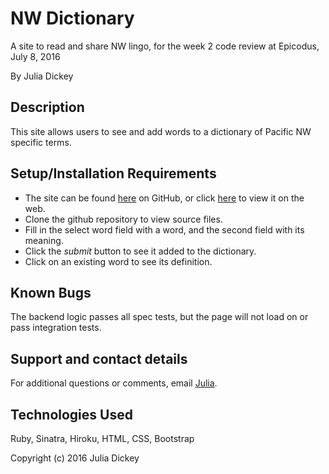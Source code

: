 # NW Dictionary
A site to read and share NW lingo, for the week 2 code review at Epicodus, July 8, 2016

By Julia Dickey

## Description

This site allows users to see and add words to a dictionary of Pacific NW specific terms.

## Setup/Installation Requirements

* The site can be found [here](https://github.com/JuliaDickey/Ruby-Dictionary) on GitHub, or click [here](https://dudley-goose-88694.herokuapp.com/) to view it on the web.
* Clone the github repository to view source files.
* Fill in the select word field with a word, and the second field with its meaning.
* Click the _submit_ button to see it added to the dictionary.
* Click on an existing word to see its definition.

## Known Bugs

The backend logic passes all spec tests, but the page will not load on or pass integration tests.

## Support and contact details

For additional questions or comments, email [Julia](mailto:info@gmail.com).

## Technologies Used

Ruby, Sinatra, Hiroku, HTML, CSS, Bootstrap

Copyright (c) 2016 Julia Dickey

